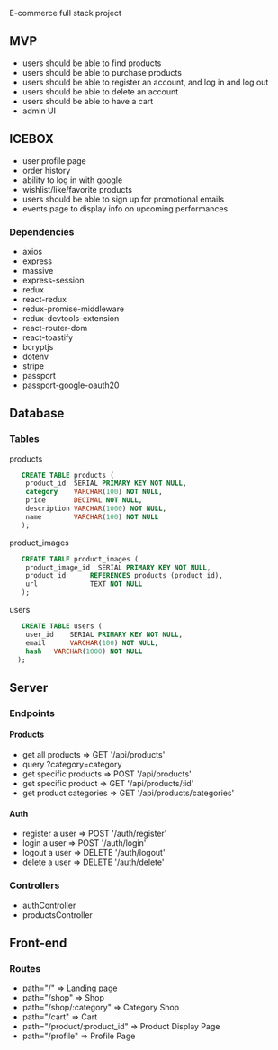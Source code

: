 E-commerce full stack project

## MVP

- users should be able to find products
- users should be able to purchase products
- users should be able to register an account, and log in and log out
- users should be able to delete an account
- users should be able to have a cart
- admin UI

## ICEBOX

- user profile page
- order history
- ability to log in with google
- wishlist/like/favorite products
- users should be able to sign up for promotional emails
- events page to display info on upcoming performances

### Dependencies

- axios
- express
- massive
- express-session
- redux
- react-redux
- redux-promise-middleware
- redux-devtools-extension
- react-router-dom
- react-toastify
- bcryptjs
- dotenv
- stripe
- passport
- passport-google-oauth20

## Database

### Tables

products

```SQL
   CREATE TABLE products (
    product_id  SERIAL PRIMARY KEY NOT NULL,
    category    VARCHAR(100) NOT NULL,
    price       DECIMAL NOT NULL,
    description VARCHAR(1000) NOT NULL,
    name        VARCHAR(100) NOT NULL
   );
```

product_images

```SQL
   CREATE TABLE product_images (
    product_image_id  SERIAL PRIMARY KEY NOT NULL,
    product_id      REFERENCES products (product_id),
    url             TEXT NOT NULL
   );

```

users

```SQL
   CREATE TABLE users (
    user_id    SERIAL PRIMARY KEY NOT NULL,
    email      VARCHAR(100) NOT NULL,
    hash   VARCHAR(1000) NOT NULL
  );

```

## Server

### Endpoints

#### Products

- get all products => GET '/api/products'
- query ?category=category
- get specific products => POST '/api/products'
- get specific product => GET '/api/products/:id'
- get product categories => GET '/api/products/categories'

#### Auth

- register a user => POST '/auth/register'
- login a user => POST '/auth/login'
- logout a user => DELETE '/auth/logout'
- delete a user => DELETE '/auth/delete'

### Controllers

- authController
- productsController

## Front-end

### Routes

- path="/" => Landing page
- path="/shop" => Shop
- path="/shop/:category" => Category Shop
- path="/cart" => Cart
- path="/product/:product_id" => Product Display Page
- path="/profile" => Profile Page
